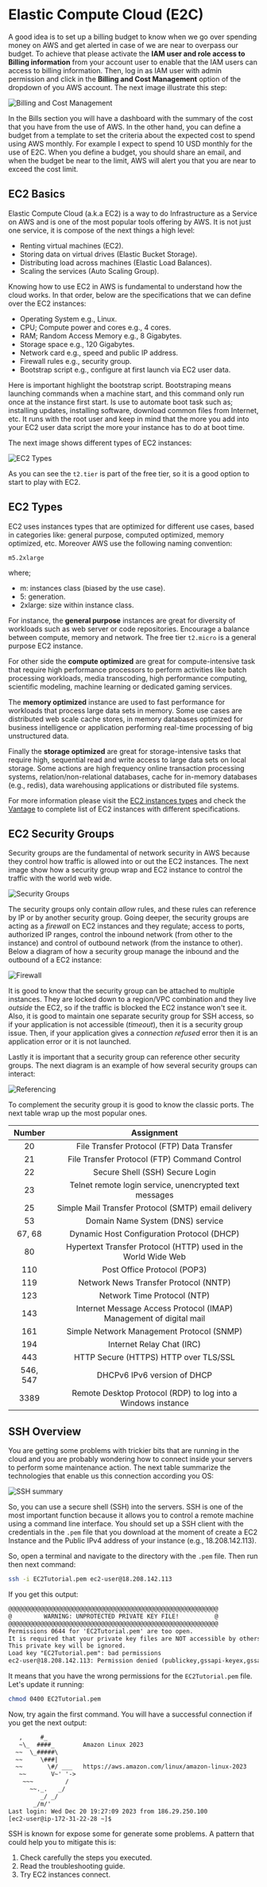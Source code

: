 Elastic Compute Cloud (E2C)
===========================

A good idea is to set up a billing budget to know when we go over spending money on AWS and get alerted in case of we are near to overpass our budget. To achieve that please activate the **IAM user and role access to Billing information** from your account user to enable that the IAM users can access to billing information. Then, log in as IAM user with admin permission and click in the **Billing and Cost Management** option of the dropdown of you AWS account. The next image illustrate this step:

![Billing and Cost Management](../assets/images/02A-ec2-budget.png)

In the Bills section you will have a dashboard with the summary of the cost that you have from the use of AWS. In the other hand, you can define a budget from a template to set the criteria about the expected cost to spend using AWS monthly. For example I expect to spend 10 USD monthly for the use of E2C. When you define a budget, you should share an email, and when the budget be near to the limit, AWS will alert you that you are near to exceed the cost limit.

EC2 Basics
----------

Elastic Compute Cloud (a.k.a EC2) is a way to do Infrastructure as a Service on AWS and is one of the most popular tools offering by AWS. It is not just one service, it is compose of the next things a high level:

- Renting virtual machines (EC2).
- Storing data on virtual drives (Elastic Bucket Storage).
- Distributing load across machines (Elastic Load Balances).
- Scaling the services (Auto Scaling Group).

Knowing how to use EC2 in AWS is fundamental to understand how the cloud works. In that order, below are the specifications that we can define over the EC2 instances:

- Operating System e.g., Linux.
- CPU; Compute power and cores e.g., 4 cores.
- RAM; Random Access Memory e.g., 8 Gigabytes.
- Storage space e.g., 120 Gigabytes.
- Network card e.g., speed and public IP address.
- Firewall rules e.g., security group.
- Bootstrap script e.g., configure at first launch via EC2 user data.

Here is important highlight the bootstrap script. Bootstraping means launching commands when a machine start, and this command only run once at the instance first start. Is use to automate boot task such as; installing updates, installing software, download common files from Internet, etc. It runs with the root user and keep in mind that the more you add into your EC2 user data script the more your instance has to do at boot time.

The next image shows different types of EC2 instances:

![EC2 Types](../assets/images/02B-ec2-instances.png)

As you can see the `t2.tier` is part of the free tier, so it is a good option to start to play with EC2.

EC2 Types
---------

EC2 uses instances types that are optimized for different use cases, based in categories like: general purpose, computed optimized, memory optimized, etc. Moreover AWS use the following naming convention:

```
m5.2xlarge
```

where;

- m: instances class (biased by the use case).
- 5: generation.
- 2xlarge: size within instance class.

For instance, the **general purpose** instances are great for diversity of workloads such as web server or code repositories. Encourage a balance between compute, memory and network. The free tier `t2.micro` is a general purpose EC2 instance.

For other side the **compute optimized** are great for compute-intensive task that require high performance processors to perform activities like batch processing workloads, media transcoding, high performance computing, scientific modeling, machine learning or dedicated gaming services.

The **memory optimized** instance are used to fast performance for workloads that process large data sets in memory. Some use cases are distributed web scale cache stores, in memory databases optimized for business intelligence or application performing real-time processing of big unstructured data.

Finally the **storage optimized** are great for storage-intensive tasks that require high, sequential read and write access to large data sets on local storage. Some actions are high frequency online transaction processing systems, relation/non-relational databases, cache for in-memory databases (e.g., redis), data warehousing applications or distributed file systems.

For more information please visit the [EC2 instances types](https://aws.amzon.com/ec2/instance-types) and check the [Vantage](https://instances.vantage.sh/) to complete list of EC2 instances with different specifications.

EC2 Security Groups
-------------------

Security groups are the fundamental of network security in AWS because they control how traffic is allowed into or out the EC2 instances. The next image show how a security group wrap and EC2 instance to control the traffic with the world web wide.

![Security Groups](../assets/images/02C-ec2-security-groups.png)

The security groups only contain _allow_ rules, and these rules can reference by IP or by another security group. Going deeper, the security groups are acting as a _firewall_ on EC2 instances and they regulate; access to ports, authorized IP ranges, control the inbound network (from other to the instance) and control of outbound network (from the instance to other). Below a diagram of how a security group manage the inbound and the outbound of a EC2 instance:

![Firewall](../assets/images/02D-ec2-firewall.png)

It is good to know that the security group can be attached to multiple instances. They are locked down to a region/VPC combination and they live _outside_ the EC2, so if the traffic is blocked the EC2 instance won't see it. Also, it is good to maintain one separate security group for SSH access, so if your application is not accessible (_timeout_), then it is a security group issue. Then, if your application gives a _connection refused_ error then it is an application error or it is not launched.

Lastly it is important that a security group can reference other security groups. The next diagram is an example of how several security groups can interact:

![Referencing](../assets/images/02E-ec2-referencing.png)

To complement the security group it is good to know the classic ports. The next table wrap up the most popular ones.

|  Number  |                             Assignment                             |
|:--------:|:------------------------------------------------------------------:|
|    20    | File Transfer Protocol (FTP) Data Transfer                         |
|    21    | File Transfer Protocol (FTP) Command Control                       |
|    22    | Secure Shell (SSH) Secure Login                                    |
|    23    | Telnet remote login service, unencrypted text messages             |
|    25    | Simple Mail Transfer Protocol (SMTP) email delivery                |
|    53    | Domain Name System (DNS) service                                   |
|  67, 68  | Dynamic Host Configuration Protocol (DHCP)                         |
|    80    | Hypertext Transfer Protocol (HTTP) used in the World Wide Web      |
|    110   | Post Office Protocol (POP3)                                        |
|    119   | Network News Transfer Protocol (NNTP)                              |
|    123   | Network Time Protocol (NTP)                                        |
|    143   | Internet Message Access Protocol (IMAP) Management of digital mail |
|    161   | Simple Network Management Protocol (SNMP)                          |
|    194   | Internet Relay Chat (IRC)                                          |
|    443   | HTTP Secure (HTTPS) HTTP over TLS/SSL                              |
| 546, 547 | DHCPv6 IPv6 version of DHCP                                        |
|    3389  | Remote Desktop Protocol (RDP) to log into a Windows instance       |

SSH Overview
------------

You are getting some problems with trickier bits that are running in the cloud and you are probably wondering how to connect inside your servers to perform some maintenance action. The next table summarize the technologies that enable us this connection according you OS:

![SSH summary](../assets/images/02F-ec2-ssh.png)

So, you can use a secure shell (SSH) into the servers. SSH is one of the most important function because it allows you to control a remote machine using a command line interface. You should set up a SSH client with the credentials in the `.pem` file that you download at the moment of create a EC2 Instance and the Public IPv4 address of your instance (e.g., 18.208.142.113).

So, open a terminal and navigate to the directory with the  `.pem` file. Then run then next command:

```sh
ssh -i EC2Tutorial.pem ec2-user@18.208.142.113
```

If you get this output:

```txt
@@@@@@@@@@@@@@@@@@@@@@@@@@@@@@@@@@@@@@@@@@@@@@@@@@@@@@@@@@@
@         WARNING: UNPROTECTED PRIVATE KEY FILE!          @
@@@@@@@@@@@@@@@@@@@@@@@@@@@@@@@@@@@@@@@@@@@@@@@@@@@@@@@@@@@
Permissions 0644 for 'EC2Tutorial.pem' are too open.
It is required that your private key files are NOT accessible by others.
This private key will be ignored.
Load key "EC2Tutorial.pem": bad permissions
ec2-user@18.208.142.113: Permission denied (publickey,gssapi-keyex,gssapi-with-mic).
```

It means that you have the wrong permissions for the `EC2Tutorial.pem` file. Let's update it running:

```sh
chmod 0400 EC2Tutorial.pem
```

Now, try again the first command. You will have a successful connection if you get the next output:

```txt
   ,     #_
   ~\_  ####_        Amazon Linux 2023
  ~~  \_#####\
  ~~     \###|
  ~~       \#/ ___   https://aws.amazon.com/linux/amazon-linux-2023
   ~~       V~' '->
    ~~~         /
      ~~._.   _/
         _/ _/
       _/m/'
Last login: Wed Dec 20 19:27:09 2023 from 186.29.250.100
[ec2-user@ip-172-31-22-28 ~]$
```

SSH is known for expose some for generate some problems. A pattern that could help you to mitigate this is:

1. Check carefully the steps you executed.
2. Read the troubleshooting guide.
3. Try EC2 instances connect.
